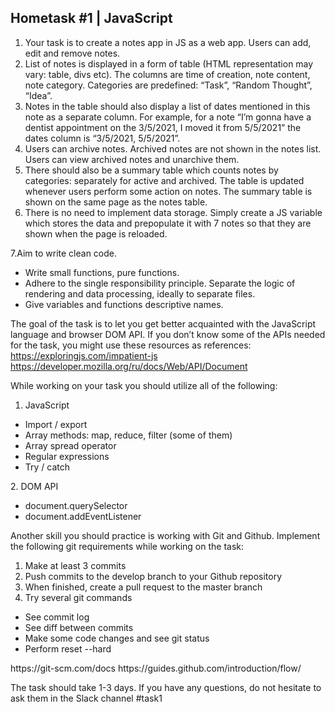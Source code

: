 ## Hometask #1 | JavaScript

1. Your task is to create a notes app in JS as a web app. Users can add, edit and remove notes.
2. List of notes is displayed in a form of table (HTML representation may vary: table, divs etc). The columns are time of creation, note content, note category. Categories are predefined: “Task”, “Random Thought”, “Idea”.
3. Notes in the table should also display a list of dates mentioned in this note as a separate column. For example, for a note “I’m gonna have a dentist appointment on the 3/5/2021, I moved it from 5/5/2021” the dates column is “3/5/2021, 5/5/2021”.
4. Users can archive notes. Archived notes are not shown in the notes list. Users can view archived notes and unarchive them.
5. There should also be a summary table which counts notes by categories: separately for active and archived. The table is updated whenever users perform some action on notes. The summary table is shown on the same page as the notes table.
6. There is no need to implement data storage. Simply create a JS variable which stores the data and prepopulate it with 7 notes so that they are shown when the page is reloaded.

7.Aim to write clean code.

<ul>
    <li>Write small functions, pure functions.</li>
    <li>Adhere to the single responsibility principle. Separate the logic of rendering and data processing, ideally to separate files.</li>
    <li>Give variables and functions descriptive names.</li>
</ul>

The goal of the task is to let you get better acquainted with the JavaScript language and browser DOM API. If you don’t know some of the APIs needed for the task, you might use these resources as references:
https://exploringjs.com/impatient-js https://developer.mozilla.org/ru/docs/Web/API/Document

While working on your task you should utilize all of the following:

1. JavaScript
<ul>
    <li>Import / export</li>
    <li>Array methods: map, reduce, filter (some of them)</li>
    <li>Array spread operator</li>
    <li>Regular expressions</li>
    <li>Try / catch</li>
</ul>
2. DOM API
<ul>
  <li>document.querySelector</li>
   <li>document.addEventListener</li>
</ul>

Another skill you should practice is working with Git and Github. Implement the following git requirements while working on the task:

1. Make at least 3 commits
2. Push commits to the develop branch to your Github repository
3. When finished, create a pull request to the master branch
4. Try several git commands
<ul>
    <li>See commit log</li>
    <li>See diff between commits</li>
    <li>Make some code changes and see git status</li>
    <li>Perform reset --hard</li>
</ul>
https://git-scm.com/docs
https://guides.github.com/introduction/flow/

The task should take 1-3 days. If you have any questions, do not hesitate to ask them in the Slack channel #task1
